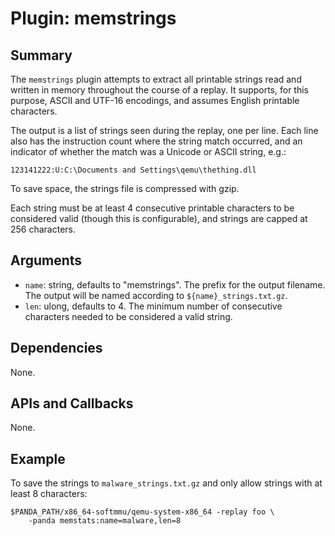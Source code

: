 Plugin: memstrings
===========

Summary
-------

The `memstrings` plugin attempts to extract all printable strings read and written in memory throughout the course of a replay. It supports, for this purpose, ASCII and UTF-16 encodings, and assumes English printable characters.

The output is a list of strings seen during the replay, one per line. Each line also has the instruction count where the string match occurred, and an indicator of whether the match was a Unicode or ASCII string, e.g.:

    123141222:U:C:\Documents and Settings\qemu\thething.dll

To save space, the strings file is compressed with gzip.

Each string must be at least 4 consecutive printable characters to be considered valid (though this is configurable), and strings are capped at 256 characters.

Arguments
---------

* `name`: string, defaults to "memstrings". The prefix for the output filename. The output will be named according to `${name}_strings.txt.gz`.
* `len`: ulong, defaults to 4. The minimum number of consecutive characters needed to be considered a valid string.

Dependencies
------------

None.

APIs and Callbacks
------------------

None.

Example
-------

To save the strings to `malware_strings.txt.gz` and only allow strings with at least 8 characters:

    $PANDA_PATH/x86_64-softmmu/qemu-system-x86_64 -replay foo \
        -panda memstats:name=malware,len=8
